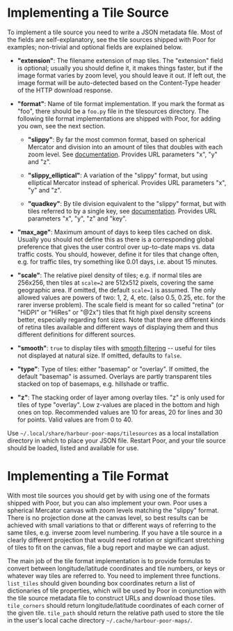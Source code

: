 Implementing a Tile Source
==========================

To implement a tile source you need to write a JSON metadata file. Most
of the fields are self-explanatory, see the tile sources shipped with
Poor for examples; non-trivial and optional fields are explained below.

 * **"extension"**: The filename extension of map tiles. The "extension"
   field is optional; usually you should define it, it makes things
   faster, but if the image format varies by zoom level, you should
   leave it out. If left out, the image format will be auto-detected
   based on the Content-Type header of the HTTP download response.

 * **"format"**: Name of tile format implementation. If you mark the
   format as "foo", there should be a `foo.py` file in the tilesources
   directory. The following tile format implementations are shipped with
   Poor, for adding you own, see the next section.

   - **"slippy"**: By far the most common format, based on spherical
     Mercator and division into an amount of tiles that doubles with
     each zoom level. See [documentation][1]. Provides URL parameters
     "x", "y" and "z".

   - **"slippy_elliptical"**: A variation of the "slippy" format, but
     using elliptical Mercator instead of spherical. Provides URL
     parameters "x", "y" and "z".

   - **"quadkey"**: By tile division equivalent to the "slippy" format,
     but with tiles referred to by a single key, see [documentation][2].
     Provides URL parameters "x", "y", "z" and "key".

 * **"max_age"**: Maximum amount of days to keep tiles cached on disk.
   Usually you should not define this as there is a corresponding global
   preference that gives the user control over up-to-date maps vs. data
   traffic costs. You should, however, define it for tiles that change
   often, e.g. for traffic tiles, try something like 0.01 days,
   i.e. about 15 minutes.

 * **"scale"**: The relative pixel density of tiles; e.g. if normal
   tiles are 256x256, then tiles at `scale=2` are 512x512 pixels,
   covering the same geographic area. If omitted, the default `scale=1`
   is assumed. The only allowed values are powers of two: 1, 2, 4, etc.
   (also 0.5, 0.25, etc. for the rarer inverse problem). The scale field
   is meant for so called "retina" (or "HiDPI" or "HiRes" or "@2x")
   tiles that fit high pixel density screens better, especially
   regarding font sizes. Note that there are different kinds of retina
   tiles available and different ways of displaying them and thus
   different definitions for different sources.

 * **"smooth"**: `true` to display tiles with [smooth filtering][3] --
   useful for tiles not displayed at natural size. If omitted, defaults
   to `false`.

 * **"type"**: Type of tiles: either "basemap" or "overlay". If omitted,
   the default "basemap" is assumed. Overlays are partly transparent
   tiles stacked on top of basemaps, e.g. hillshade or traffic.

 * **"z"**: The stacking order of layer among overlay tiles. "z" is only
   used for tiles of type "overlay". Low z-values are placed in the
   bottom and high ones on top. Recommended values are 10 for areas, 20
   for lines and 30 for points. Valid values are from 0 to 40.

 [1]: http://wiki.openstreetmap.org/wiki/Slippy_map_tilenames
 [2]: http://msdn.microsoft.com/en-us/library/bb259689.aspx
 [3]: http://doc.qt.io/qt-5/qml-qtquick-image.html#smooth-prop

Use `~/.local/share/harbour-poor-maps/tilesources` as a local
installation directory in which to place your JSON file. Restart Poor,
and your tile source should be loaded, listed and available for use.

Implementing a Tile Format
==========================

With most tile sources you should get by with using one of the formats
shipped with Poor, but you can also implement your own. Poor uses a
spherical Mercator canvas with zoom levels matching the "slippy" format.
There is no projection done at the canvas level, so best results can be
achieved with small variations to that or different ways of referring to
the same tiles, e.g. inverse zoom level numbering. If you have a
tile source in a clearly different projection that would need rotation
or significant stretching of tiles to fit on the canvas, file
a bug report and maybe we can adjust.

The main job of the tile format implementation is to provide formulas
to convert between longitude/latitude coordinates and tile numbers,
or keys or whatever way tiles are referred to. You need to implement
three functions. `list_tiles` should given bounding box coordinates
return a list of dictionaries of tile properties, which will be used
by Poor in conjunction with the tile source metadata file to construct
URLs and download those tiles. `tile_corners` should return
longitude/latitude coordinates of each corner of the given tile.
`tile_path` should return the relative path used to store the tile
in the user's local cache directory `~/.cache/harbour-poor-maps/`.
